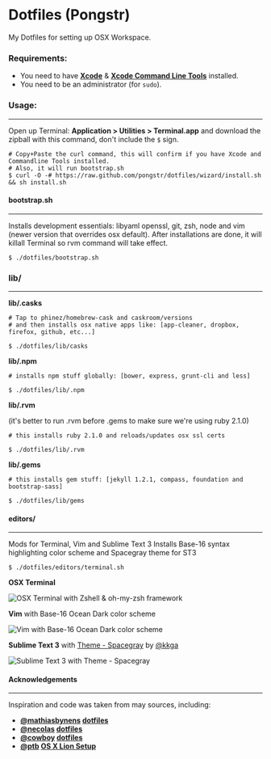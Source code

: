 Dotfiles (Pongstr)
==================

My Dotfiles for setting up OSX Workspace.

### Requirements:

  - You need to have **[Xcode](https://developer.apple.com/xcode/)** &amp; **[Xcode Command Line Tools](https://developer.apple.com/downloads)** installed.
  - You need to be an administrator (for ```sudo```).
  
### Usage:

-----------------

Open up Terminal: **Application > Utilities > Terminal.app** and download the zipball with this command, don't include the ```$``` sign.

```shell
# Copy+Paste the curl command, this will confirm if you have Xcode and Commandline Tools installed.
# Also, it will run bootstrap.sh
$ curl -O -# https://raw.github.com/pongstr/dotfiles/wizard/install.sh && sh install.sh
```

#### bootstrap.sh

-----------------


Installs development essentials: libyaml openssl, git, zsh, node and vim (newer version that overrides osx default). After installations are done, it will killall Terminal so rvm command will take effect.

```shell 
$ ./dotfiles/bootstrap.sh
```

### lib/

-----------------

**lib/.casks**

```shell
# Tap to phinez/homebrew-cask and caskroom/versions
# and then installs osx native apps like: [app-cleaner, dropbox, firefox, github, etc...]

$ ./dotfiles/lib/casks
```

**lib/.npm**

```shell
# installs npm stuff globally: [bower, express, grunt-cli and less]

$ ./dotfiles/lib/.npm
```

**lib/.rvm** 

(it's better to run .rvm before .gems to make sure we're using ruby 2.1.0)

```shell
# this installs ruby 2.1.0 and reloads/updates osx ssl certs

$ ./dotfiles/lib/.rvm
```

**lib/.gems**

```shell
# this installs gem stuff: [jekyll 1.2.1, compass, foundation and bootstrap-sass]

$ ./dotfiles/lib/gems
```



#### editors/

-----------------

Mods for Terminal, Vim and Sublime Text 3
Installs Base-16 syntax highlighting color scheme and Spacegray theme for ST3

```shell
$ ./dotfiles/editors/terminal.sh
```

**OSX Terminal** 

![OSX Terminal with Zshell &amp; oh-my-zsh framework](http://farm4.staticflickr.com/3757/11662443365_f23de1f965_o.png)

**Vim** with Base-16 Ocean Dark color scheme

![Vim with Base-16 Ocean Dark color scheme](http://farm8.staticflickr.com/7337/11662693013_1f7e0ec158_o.png)

**Sublime Text 3** with [Theme - Spacegray](https://github.com/kkga/spacegray) by [@kkga](https://github.com/kkga)

![Sublime Text 3 with Theme - Spacegray ](http://farm4.staticflickr.com/3831/11663224596_107ca73f95_o.png)
                  
#### Acknowledgements

-----------------

Inspiration and code was taken from may sources, including:

  - **[@mathiasbynens](https://github.com/mathiasbynens/) [dotfiles](https://github.com/mathiasbynens/dotfiles)**
  - **[@necolas](https://github.com/necolas/) [dotfiles](https://github.com/necolas/dotfiles)**
  - **[@cowboy](https://twitter.com/cowboy/) [dotfiles](https://github.com/cowboy/dotfiles)**
  - **[@ptb](https://github.com/ptb/) [OS X Lion Setup](https://github.com/ptb/Mac-OS-X-Lion-Setup)**
